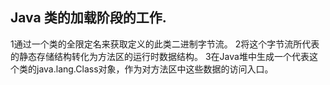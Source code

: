 ## Java 类的加载阶段的工作.
1通过一个类的全限定名来获取定义的此类二进制字节流。
2将这个字节流所代表的静态存储结构转化为方法区的运行时数据结构。
3在Java堆中生成一个代表这个类的java.lang.Class对象，作为对方法区中这些数据的访问入口。